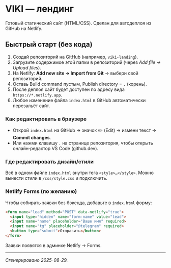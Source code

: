 # VIKI — лендинг

Готовый статический сайт (HTML/CSS). Сделан для автодеплоя из GitHub на Netlify.

## Быстрый старт (без кода)

1. Создай репозиторий на GitHub (например, `viki-landing`).
2. Загрузите содержимое этой папки в репозиторий (через *Add file → Upload files*).
3. На Netlify: **Add new site → Import from Git** → выбери свой репозиторий.
4. Оставь Build command пустым, Publish directory = `.` (корень).
5. После деплоя сайт будет доступен по адресу вида `https://*.netlify.app`.
6. Любое изменение файла `index.html` в GitHub автоматически перезальёт сайт.

### Как редактировать в браузере

- Открой `index.html` на GitHub → значок ✏️ (Edit) → измени текст → **Commit changes**.
- Или нажми клавишу `.` на странице репозитория, чтобы открыть онлайн‑редактор VS Code (github.dev).

### Где редактировать дизайн/стили

Всё в одном файле `index.html` внутри тега `<style>…</style>`. Можно вынести стили в `/css/style.css` и подключить.

### Netlify Forms (по желанию)

Чтобы собирать заявки без бэкенда, добавьте в `index.html` форму:
```html
<form name="lead" method="POST" data-netlify="true">
  <input type="hidden" name="form-name" value="lead">
  <input name="name" placeholder="Ваше имя" required>
  <input name="tg" placeholder="@telegram" required>
  <button type="submit">Отправить</button>
</form>
```
Заявки появятся в админке Netlify → Forms.

---

_Сгенерировано 2025-08-29._
